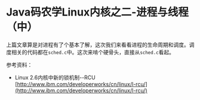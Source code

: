Java码农学Linux内核之二-进程与线程（中）
=====
上篇文章算是对进程有了个基本了解，这次我们来看看进程的生命周期和调度。调度相关的代码都在`sched.c`中。这次来啃个硬骨头，直接从`sched.c`看起。



参考资料：

* Linux 2.6内核中新的锁机制--RCU [http://www.ibm.com/developerworks/cn/linux/l-rcu/](http://www.ibm.com/developerworks/cn/linux/l-rcu/)
